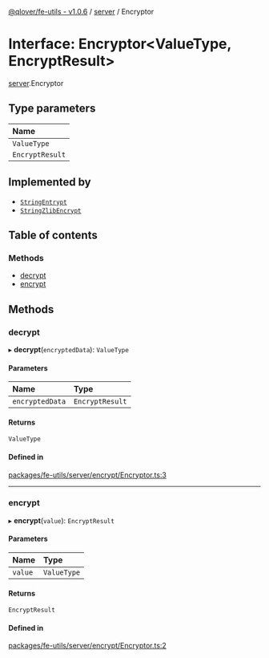 [@qlover/fe-utils - v1.0.6](../README.md) / [server](../modules/server.md) / Encryptor

# Interface: Encryptor\<ValueType, EncryptResult\>

[server](../modules/server.md).Encryptor

## Type parameters

| Name |
| :------ |
| `ValueType` |
| `EncryptResult` |

## Implemented by

- [`StringEntrypt`](../classes/server.StringEntrypt.md)
- [`StringZlibEncrypt`](../classes/server.StringZlibEncrypt.md)

## Table of contents

### Methods

- [decrypt](server.Encryptor.md#decrypt)
- [encrypt](server.Encryptor.md#encrypt)

## Methods

### decrypt

▸ **decrypt**(`encryptedData`): `ValueType`

#### Parameters

| Name | Type |
| :------ | :------ |
| `encryptedData` | `EncryptResult` |

#### Returns

`ValueType`

#### Defined in

[packages/fe-utils/server/encrypt/Encryptor.ts:3](https://github.com/qlover/fe-base/blob/faa67aa70311a79a9a2b1bd71dd2d4a96758d762/packages/fe-utils/server/encrypt/Encryptor.ts#L3)

___

### encrypt

▸ **encrypt**(`value`): `EncryptResult`

#### Parameters

| Name | Type |
| :------ | :------ |
| `value` | `ValueType` |

#### Returns

`EncryptResult`

#### Defined in

[packages/fe-utils/server/encrypt/Encryptor.ts:2](https://github.com/qlover/fe-base/blob/faa67aa70311a79a9a2b1bd71dd2d4a96758d762/packages/fe-utils/server/encrypt/Encryptor.ts#L2)
